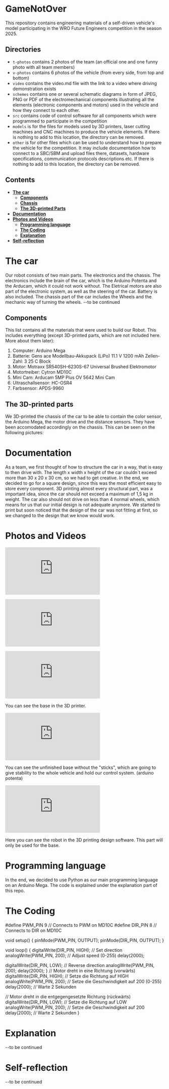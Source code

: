 GameNotOver
====

This repository contains engineering materials of a self-driven vehicle's model participating in the WRO Future Engineers competition in the season 2025.

## Directories

* `t-photos` contains 2 photos of the team (an official one and one funny photo with all team members)
* `v-photos` contains 6 photos of the vehicle (from every side, from top and bottom)
* `video` contains the video.md file with the link to a video where driving demonstration exists
* `schemes` contains one or several schematic diagrams in form of JPEG, PNG or PDF of the electromechanical components illustrating all the elements (electronic components and motors) used in the vehicle and how they connect to each other.
* `src` contains code of control software for all components which were programmed to participate in the competition
* `models` is for the files for models used by 3D printers, laser cutting machines and CNC machines to produce the vehicle elements. If there is nothing to add to this location, the directory can be removed.
* `other` is for other files which can be used to understand how to prepare the vehicle for the competition. It may include documentation how to connect to a SBC/SBM and upload files there, datasets, hardware specifications, communication protocols descriptions etc. If there is nothing to add to this location, the directory can be removed.

## Contents

* [**The car**](#Design)
    * [**Components**](#Components)
    * [**Chassis**](#Chassis)
    * [**The 3D-printed Parts**](#3D-printed-parts)
* [**Documentation**](#documentation)
* [**Photos and Videos**](#p--v)
    * [**Programming language**](#programming)
    * [**The Coding**](#code)
    * [**Explanation**](#explanation)
* [**Self-reflection**](#betteringself)




# The car

Our robot consists of two main parts. The electronics and the chassis. The electronics include the brain of the car, which is the Arduino Potenta and the Arducam, which it could not work without. The Eletrical motors are also part of the electronic system, as well as the steering of the car. Battery is also included. The chassis part of the car includes the Wheels and the mechanic way of turning the wheels.    --to be continued

## Components

This list contains all the materials that were used to build our Robot. This includes everything (except 3D-printed parts, which are not included here. More about them later):
1. Computer: Arduino Mega
2. Batterie: Gens ace Modellbau-Akkupack (LiPo) 11.1 V 1200 mAh Zellen-Zahl: 3 25 C Block
3. Motor: Motraxx SR540SH-6230S-67 Universal Brushed Elektromotor
4. Motortreiber: Cytron MD10C
5. Mini Cam: Arducam 5MP Plus OV 5642 Mini Cam
6. Ultraschallsensor: HC-OSR4
7. Farbsensor: APDS-9960 


## The 3D-printed parts 

We 3D-printed the chassis of the car to be able to contain the color sensor, the Arduino Mega, the motor drive and the distance sensors. They have been accomodated accordingly on the chassis. This can be seen on the following pictures:

# Documentation

As a team, we first thought of how to structure the car in a way, that is easy to then drive with. The length x width x height of the car couldn´t exceed more than 30 x 20 x 30 cm, so we had to get creative. In the end, we decided to go for a square design, since this was the most efficient easy to store every component. 3D printing almost every structural part, was a important idea, since the car should not exceed a maximum of 1,5 kg in weight. The car also should not drive on less than 4 normal wheels, which means for us that our initial design is not adequate anymore. We started to print but soon noticed that the design of the car was not fitting at first, so we changed to the design that we know would work. 

# Photos and Videos

![Base of the car in the 3D printer](https://github.com/user-attachments/files/19326566/IMG_5110.pdf)

![3D printed](https://github.com/user-attachments/files/19326567/IMG_5111.pdf)

![3D printed](https://github.com/user-attachments/files/19326568/IMG_5112.pdf)

You can see the base in the 3D printer.

![The base without the supporting bars](https://github.com/user-attachments/files/19326545/IMG_5109.pdf)

You can see the unfinished base without the "sticks", which are going to give stability to the whole vehicle and hold our control system. (arduino potenta)

![Design software](https://github.com/user-attachments/files/19326527/IMG_5108.pdf)

Here you can see the robot in the 3D printing design software. This part will only be used for the base.

# Programming language

In the end, we decided to use Python as our main programming language on an Arduino Mega. The code is explained under the explanation part of this repo. 

# The Coding

#define PWM_PIN 9  // Connects to PWM on MD10C
#define DIR_PIN 8  // Connects to DIR on MD10C

void setup() {
  pinMode(PWM_PIN, OUTPUT);
  pinMode(DIR_PIN, OUTPUT);
}

void loop() {
  digitalWrite(DIR_PIN, HIGH); // Set direction
  analogWrite(PWM_PIN, 200);   // Adjust speed (0-255)
  delay(2000);

  digitalWrite(DIR_PIN, LOW);  // Reverse direction
  analogWrite(PWM_PIN, 200);
  delay(2000);
}
// Motor dreht in eine Richtung (vorwärts)
  digitalWrite(DIR_PIN, HIGH);  // Setze die Richtung auf HIGH
  analogWrite(PWM_PIN, 200);    // Setze die Geschwindigkeit auf 200 (0-255)
  delay(2000);                  // Warte 2 Sekunden

  // Motor dreht in die entgegengesetzte Richtung (rückwärts)
  digitalWrite(DIR_PIN, LOW);   // Setze die Richtung auf LOW
  analogWrite(PWM_PIN, 200);    // Setze die Geschwindigkeit auf 200
  delay(2000);                  // Warte 2 Sekunden
}

# Explanation

--to be continued

# Self-reflection

--to be continued

